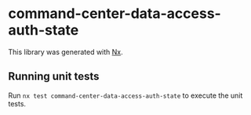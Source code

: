 # command-center-data-access-auth-state

This library was generated with [Nx](https://nx.dev).

## Running unit tests

Run `nx test command-center-data-access-auth-state` to execute the unit tests.
